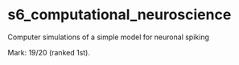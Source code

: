 # s6_computational_neuroscience
Computer simulations of a simple model for neuronal spiking

Mark: 19/20 (ranked 1st).
